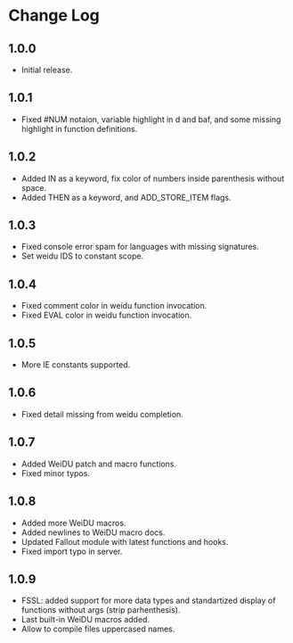 # Change Log

## 1.0.0
- Initial release.

## 1.0.1
- Fixed #NUM notaion, variable highlight in d and baf, and some missing highlight in function definitions.

## 1.0.2
- Added IN as a keyword, fix color of numbers inside parenthesis without space.
- Added THEN as a keyword, and ADD_STORE_ITEM flags.

## 1.0.3
- Fixed console error spam for languages with missing signatures.
- Set weidu IDS to constant scope.

## 1.0.4
- Fixed comment color in weidu function invocation.
- Fixed EVAL color in weidu function invocation.

## 1.0.5
- More IE constants supported.

## 1.0.6
- Fixed detail missing from weidu completion.

## 1.0.7
- Added WeiDU patch and macro functions.
- Fixed minor typos.

## 1.0.8
- Added more WeiDU macros.
- Added newlines to WeiDU macro docs.
- Updated Fallout module with latest functions and hooks.
- Fixed import typo in server.

## 1.0.9
- FSSL: added support for more data types and standartized display of functions without args (strip parhenthesis).
- Last built-in WeiDU macros added.
- Allow to compile files uppercased names.
